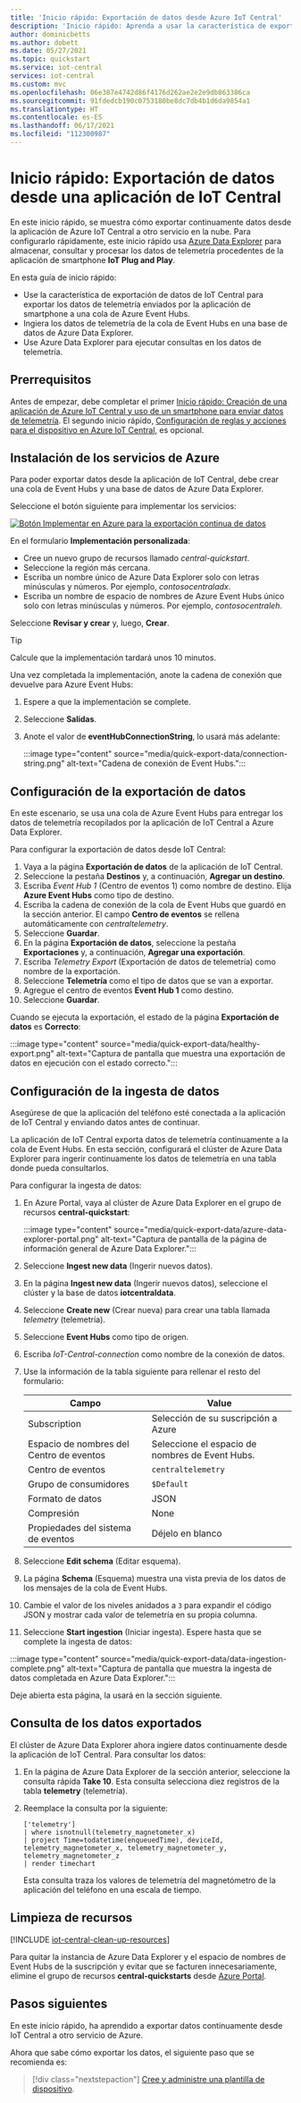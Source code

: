 ```yaml
---
title: 'Inicio rápido: Exportación de datos desde Azure IoT Central'
description: 'Inicio rápido: Aprenda a usar la característica de exportación de datos de IoT Central para la integración con otros servicios en la nube.'
author: dominicbetts
ms.author: dobett
ms.date: 05/27/2021
ms.topic: quickstart
ms.service: iot-central
services: iot-central
ms.custom: mvc
ms.openlocfilehash: 06e387e4742d86f4176d262ae2e2e9db863386ca
ms.sourcegitcommit: 91fdedcb190c0753180be8dc7db4b1d6da9854a1
ms.translationtype: HT
ms.contentlocale: es-ES
ms.lasthandoff: 06/17/2021
ms.locfileid: "112300987"
---
```

# <a name="quickstart-export-data-from-an-iot-central-application"></a>Inicio rápido: Exportación de datos desde una aplicación de IoT Central

En este inicio rápido, se muestra cómo exportar continuamente datos desde la aplicación de Azure IoT Central a otro servicio en la nube. Para configurarlo rápidamente, este inicio rápido usa [Azure Data Explorer](/azure/data-explorer/data-explorer-overview) para almacenar, consultar y procesar los datos de telemetría procedentes de la aplicación de smartphone **IoT Plug and Play**.

En esta guía de inicio rápido:

- Use la característica de exportación de datos de IoT Central para exportar los datos de telemetría enviados por la aplicación de smartphone a una cola de Azure Event Hubs.
- Ingiera los datos de telemetría de la cola de Event Hubs en una base de datos de Azure Data Explorer.
- Use Azure Data Explorer para ejecutar consultas en los datos de telemetría.

## <a name="prerequisites"></a>Prerrequisitos

Antes de empezar, debe completar el primer [Inicio rápido: Creación de una aplicación de Azure IoT Central y uso de un smartphone para enviar datos de telemetría](./quick-deploy-iot-central.md). El segundo inicio rápido, [Configuración de reglas y acciones para el dispositivo en Azure IoT Central](quick-configure-rules.md), es opcional.

## <a name="install-azure-services"></a>Instalación de los servicios de Azure

Para poder exportar datos desde la aplicación de IoT Central, debe crear una cola de Event Hubs y una base de datos de Azure Data Explorer.

Seleccione el botón siguiente para implementar los servicios:

[![Botón Implementar en Azure para la exportación continua de datos](https://aka.ms/deploytoazurebutton)](https://portal.azure.com/#create/Microsoft.Template/uri/https%3A%2F%2Fraw.githubusercontent.com%2FAzure-Samples%2Fiot-central-docs-samples%2Fmaster%2Fquickstart-cde%2Fdeploy-azure-services.json)

En el formulario **Implementación personalizada**:

- Cree un nuevo grupo de recursos llamado *central-quickstart*.
- Seleccione la región más cercana.
- Escriba un nombre único de Azure Data Explorer solo con letras minúsculas y números. Por ejemplo, *contosocentraladx*.
- Escriba un nombre de espacio de nombres de Azure Event Hubs único solo con letras minúsculas y números. Por ejemplo, *contosocentraleh*.

Seleccione **Revisar y crear** y, luego, **Crear**.

> [!TIP]
> Calcule que la implementación tardará unos 10 minutos.

Una vez completada la implementación, anote la cadena de conexión que devuelve para Azure Event Hubs:

1. Espere a que la implementación se complete.
1. Seleccione **Salidas**.
1. Anote el valor de **eventHubConnectionString**, lo usará más adelante:

    :::image type="content" source="media/quick-export-data/connection-string.png" alt-text="Cadena de conexión de Event Hubs.":::

## <a name="configure-data-export"></a>Configuración de la exportación de datos

En este escenario, se usa una cola de Azure Event Hubs para entregar los datos de telemetría recopilados por la aplicación de IoT Central a Azure Data Explorer.

Para configurar la exportación de datos desde IoT Central:

1. Vaya a la página **Exportación de datos** de la aplicación de IoT Central.
1. Seleccione la pestaña **Destinos** y, a continuación, **Agregar un destino**.
1. Escriba *Event Hub 1* (Centro de eventos 1) como nombre de destino. Elija **Azure Event Hubs** como tipo de destino.
1. Escriba la cadena de conexión de la cola de Event Hubs que guardó en la sección anterior. El campo **Centro de eventos** se rellena automáticamente con *centraltelemetry*.
1. Seleccione **Guardar**.
1. En la página **Exportación de datos**, seleccione la pestaña **Exportaciones** y, a continuación, **Agregar una exportación**.
1. Escriba *Telemetry Export* (Exportación de datos de telemetría) como nombre de la exportación.
1. Seleccione **Telemetría** como el tipo de datos que se van a exportar.
1. Agregue el centro de eventos **Event Hub 1** como destino.
1. Seleccione **Guardar**.

Cuando se ejecuta la exportación, el estado de la página **Exportación de datos** es **Correcto**:

:::image type="content" source="media/quick-export-data/healthy-export.png" alt-text="Captura de pantalla que muestra una exportación de datos en ejecución con el estado correcto.":::

## <a name="configure-data-ingestion"></a>Configuración de la ingesta de datos

Asegúrese de que la aplicación del teléfono esté conectada a la aplicación de IoT Central y enviando datos antes de continuar.

La aplicación de IoT Central exporta datos de telemetría continuamente a la cola de Event Hubs. En esta sección, configurará el clúster de Azure Data Explorer para ingerir continuamente los datos de telemetría en una tabla donde pueda consultarlos.

Para configurar la ingesta de datos:

1. En Azure Portal, vaya al clúster de Azure Data Explorer en el grupo de recursos **central-quickstart**:

    :::image type="content" source="media/quick-export-data/azure-data-explorer-portal.png" alt-text="Captura de pantalla de la página de información general de Azure Data Explorer.":::

1. Seleccione **Ingest new data** (Ingerir nuevos datos).
1. En la página **Ingest new data** (Ingerir nuevos datos), seleccione el clúster y la base de datos **iotcentraldata**.
1. Seleccione **Create new** (Crear nueva) para crear una tabla llamada *telemetry* (telemetría).
1. Seleccione **Event Hubs** como tipo de origen.
1. Escriba *IoT-Central-connection* como nombre de la conexión de datos.
1. Use la información de la tabla siguiente para rellenar el resto del formulario:

    | Campo                   | Value                            |
    |-------------------------|----------------------------------|
    | Subscription            | Selección de su suscripción a Azure   |
    | Espacio de nombres del Centro de eventos     | Seleccione el espacio de nombres de Event Hubs. |
    | Centro de eventos               | `centraltelemetry`               |
    | Grupo de consumidores          | `$Default`                       |
    | Formato de datos             | JSON                             |
    | Compresión             | None                             |
    | Propiedades del sistema de eventos | Déjelo en blanco                      |

1. Seleccione **Edit schema** (Editar esquema).
1. La página **Schema** (Esquema) muestra una vista previa de los datos de los mensajes de la cola de Event Hubs.
1. Cambie el valor de los niveles anidados a `3` para expandir el código JSON y mostrar cada valor de telemetría en su propia columna.
1. Seleccione **Start ingestion** (Iniciar ingesta). Espere hasta que se complete la ingesta de datos:

:::image type="content" source="media/quick-export-data/data-ingestion-complete.png" alt-text="Captura de pantalla que muestra la ingesta de datos completada en Azure Data Explorer.":::

Deje abierta esta página, la usará en la sección siguiente.

## <a name="query-exported-data"></a>Consulta de los datos exportados

El clúster de Azure Data Explorer ahora ingiere datos continuamente desde la aplicación de IoT Central. Para consultar los datos:

1. En la página de Azure Data Explorer de la sección anterior, seleccione la consulta rápida **Take 10**. Esta consulta selecciona diez registros de la tabla **telemetry** (telemetría).
1. Reemplace la consulta por la siguiente:

    ```kusto
    ['telemetry'] 
    | where isnotnull(telemetry_magnetometer_x)
    | project Time=todatetime(enqueuedTime), deviceId, telemetry_magnetometer_x, telemetry_magnetometer_y, telemetry_magnetometer_z
    | render timechart 
    ```

    Esta consulta traza los valores de telemetría del magnetómetro de la aplicación del teléfono en una escala de tiempo.

## <a name="clean-up-resources"></a>Limpieza de recursos

[!INCLUDE [iot-central-clean-up-resources](../../../includes/iot-central-clean-up-resources.md)]

Para quitar la instancia de Azure Data Explorer y el espacio de nombres de Event Hubs de la suscripción y evitar que se facturen innecesariamente, elimine el grupo de recursos **central-quickstarts** desde [Azure Portal](https://ms.portal.azure.com/#blade/HubsExtension/BrowseResourceGroups).

## <a name="next-steps"></a>Pasos siguientes

En este inicio rápido, ha aprendido a exportar datos continuamente desde IoT Central a otro servicio de Azure.

Ahora que sabe cómo exportar los datos, el siguiente paso que se recomienda es:

> [!div class="nextstepaction"]
> [Cree y administre una plantilla de dispositivo](howto-set-up-template.md).
